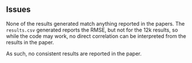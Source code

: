 ## Issues

None of the results generated match anything reported in the papers. The `results.csv` generated reports the RMSE, but not for the 12k results, so while the code may work, no direct correlation can be interpreted from the results in the paper.

As such, no consistent results are reported in the paper.
